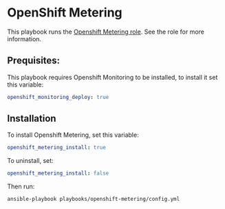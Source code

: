# OpenShift Metering

This playbook runs the [Openshift Metering role](../../roles/openshift_metering).
See the role for more information.

## Prequisites:

This playbook requires Openshift Monitoring to be installed, to install it set this variable:

```yaml
openshift_monitoring_deploy: true
```

## Installation

To install Openshift Metering, set this variable:

```yaml
openshift_metering_install: true
```

To uninstall, set:

```yaml
openshift_metering_install: false
```

Then run:

```bash
ansible-playbook playbooks/openshift-metering/config.yml
```
